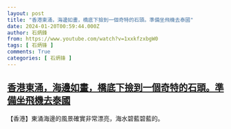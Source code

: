 ```yaml
---
layout: post
title: "香港東涌，海邊如畫，橋底下撿到一個奇特的石頭。準備坐飛機去泰國"
date: 2024-01-20T00:59:44.000Z
author: 石炳鋒
from: https://www.youtube.com/watch?v=1xxkfzxbgW0
tags: [ 石炳锋 ]
comments: True
categories: [ 石炳锋 ]
---
```

<!--1705712384000-->
[香港東涌，海邊如畫，橋底下撿到一個奇特的石頭。準備坐飛機去泰國](https://www.youtube.com/watch?v=1xxkfzxbgW0)
------

<div>
【香港】東涌海邊的風景確實非常漂亮，海水碧藍碧藍的。
</div>
